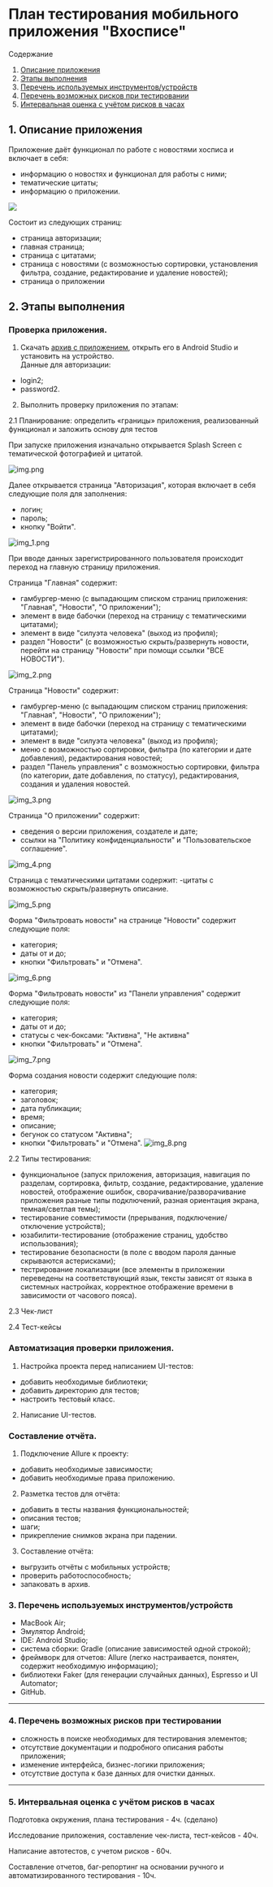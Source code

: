 # План тестирования мобильного приложения "Вхосписе"

Содержание

1. [Описание приложения](#1-описание-приложения)
2. [Этапы выполнения](#2-этапы-выполнения)
3. [Перечень используемых инструментов/устройств](#3-перечень-используемых-инструментовустройств)
4. [Перечень возможных рисков при тестировании](#4-перечень-возможных-рисков-при-тестировании)
5. [Интервальная оценка с учётом рисков в часах](#5-интервальная-оценка-с-учётом-рисков-в-часах)

## 1. Описание приложения

Приложение даёт функционал по работе с новостями хосписа и включает в себя:
- информацию о новостях и функционал для работы с ними;
- тематические цитаты;
- информацию о приложении.

![](pic/app.png)

Состоит из следующих страниц:
- страница авторизации;
- главная страница;
- страница с цитатами;
- страница с новостями (с возможностью сортировки, установления фильтра, создание, редактирование и удаление новостей);
- страница о приложении

## 2. Этапы выполнения

### **Проверка приложения.**

1. Скачать [архив с приложением](https://drive.google.com/drive/u/1/folders/14Sl8CAiIzFqtyXx6BAmWVlbu3_cXXzH1), открыть его в Android Studio и установить на устройство.   
   Данные для авторизации:

- login2;
- password2.

2. Выполнить проверку приложения по этапам:

2.1 Планирование: определить «границы» приложения, реализованный функционал и заложить основу для тестов

При запуске приложения изначально открывается Splash Screen с тематической фотографией и цитатой.

![img.png](img.png)

Далее открывается страница "Авторизация", которая включает в себя следующие поля для заполнения:
- логин;
- пароль;
- кнопку "Войти".

![img_1.png](img_1.png)

При вводе данных зарегистрированного пользователя происходит переход на главную страницу
приложения.

Страница "Главная" содержит:
- гамбургер-меню (с выпадающим списком страниц приложения: "Главная", "Новости", "О приложении");
- элемент в виде бабочки (переход на страницу с тематическими цитатами);
- элемент в виде "силуэта человека" (выход из профиля);
- раздел "Новости" (с возможностью скрыть/развернуть новости, перейти на страницу "Новости" при помощи
ссылки "ВСЕ НОВОСТИ").

![img_2.png](img_2.png)

Страница "Новости" содержит:
- гамбургер-меню (с выпадающим списком страниц приложения: "Главная", "Новости", "О приложении");
- элемент в виде бабочки (переход на страницу с тематическими цитатами);
- элемент в виде "силуэта человека" (выход из профиля);
- меню с возможностью сортировки, фильтра (по категории и дате добавления), редактирования новостей;
- раздел "Панель управления" с возможностью сортировки, фильтра (по категории, дате добавления,
по статусу), редактирования, создания и удаления
новостей.

![img_3.png](img_3.png)

Страница "О приложении" содержит:
- сведения о версии приложения, создателе и дате;
- ссылки на "Политику конфиденциальности" и "Пользовательское соглашение".

![img_4.png](img_4.png)

Страница с тематическими цитатами содержит:
-цитаты с возможностью скрыть/развернуть описание.

![img_5.png](img_5.png)

Форма "Фильтровать новости" на странице "Новости" содержит следующие поля:
- категория;
- даты от и до;
- кнопки "Фильтровать" и "Отмена".

![img_6.png](img_6.png)

Форма "Фильтровать новости" из "Панели управления" содержит следующие поля:
- категория;
- даты от и до;
- статусы с чек-боксами: "Активна", "Не активна"
- кнопки "Фильтровать" и "Отмена".

![img_7.png](img_7.png)

Форма создания новости содержит следующие поля:
- категория;
- заголовок;
- дата публикации;
- время;
- описание;
- бегунок со статусом "Активна";
- кнопки "Фильтровать" и "Отмена".
![img_8.png](img_8.png)

2.2 Типы тестирования:
- функциональное (запуск приложения, авторизация, навигация по разделам, сортировка, фильтр, 
создание, редактирование, удаление новостей, отображение ошибок, сворачивание/разворачивание приложения
разные типы подключений, разная ориентация экрана, темная/светлая темы);
- тестирование совместимости (прерывания, подключение/отключение устройств);
- юзабилити-тестирование (отображение страниц, удобство использования);
- тестирование безопасности (в поле с вводом пароля данные скрываются астерисками);
- тестрирование локализации (все элементы в приложении переведены на соответствующий язык, тексты 
зависят от языка в системных настройках, корректное отображение времени в зависимости от часового пояса).

2.3 Чек-лист

2.4 Тест-кейсы

### **Автоматизация проверки приложения**.

1. Настройка проекта перед написанием UI-тестов:
- добавить необходимые библиотеки;
- добавить директорию для тестов;
- настроить тестовый класс.

2. Написание UI-тестов.

### **Составление отчёта**.

1. Подключение Allure к проекту:
- добавить необходимые зависимости;
- добавить необходимые права приложению.

2. Разметка тестов для отчёта:
- добавить в тесты названия функциональностей;
- описания тестов;
- шаги;
- прикрепление снимков экрана при падении.

3. Составление отчёта:
- выгрузить отчёты с мобильных устройств;
- проверить работоспособность;
- запаковать в архив.

### 3. Перечень используемых инструментов/устройств

* MacBook Air;
* Эмулятор Android;
* IDE: Android Studio;
* система сборки: Gradle (описание зависимостей одной строкой);
* фреймворк для отчетов: Allure (легко настраивается, понятен, содержит необходимую информацию);
* библиотеки Faker (для генерации случайных данных), Espresso и UI Automator;
* GitHub.
___
### 4. Перечень возможных рисков при тестировании

* сложность в поиске необходимых для тестирования элементов;
* отсутствие документации и подробного описания работы приложения;
* изменение интерфейса, бизнес-логики приложения;
* отсутствие доступа к базе данных для очистки данных.
___
### 5. Интервальная оценка с учётом рисков в часах

Подготовка окружения, плана тестирования - 4ч. (сделано)

Исследование приложения, составление чек-листа, тест-кейсов - 40ч.

Написание автотестов, с учетом рисков - 60ч.

Составление отчетов, баг-репортинг на основании ручного и автоматизированного тестирования - 10ч.
